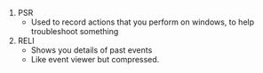 1. PSR 
	- Used to record actions that you perform on windows, to help troubleshoot something
2. RELI
	- Shows you details of past events
	- Like event viewer but compressed.